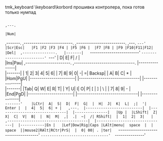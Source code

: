 tmk_keyboard \keyboard\korbord прошивка контролера, пока готов только нумпад  
  
                                                                             ,---.  
                                                                             |Num|  
 ,-------.   ,-------------------------.  ,-------------------------. ,---.  `---'  
 |Scr|Esc|   |F1 |F2 |F3 |F4 | |F5 |F6 |  |F7 |F8 | |F9 |F10|F11|F12| |Del|  ,---------------.  
 |-------|   `-------------------------'  `-------------------------' `---'  |  D|  E|  F| / |  
 |Ins|Pau|     ,-----------------------.  ,-------------------------------.  |---------------|  
 |-------|     |  1|  2|  3|  4|  5|  6|  |  7|  8|  9|  0|  -|  =| Backsp|  |  A|  B|  C| * |  
 |Hom|PgU|     |-----------------------|  |-------------------------------|  |---------------|  
 |-------|     |Tab|  Q|  W|  E|  R|  T|  |  Y|  U|  I|  O|  P| [ | ] | \ |  |  7|  8|  9| - |  
 |End|PgD|     |-----------------------|  |-------------------------------|  |---------------|  
 `-------'    |LCtr|  A|  S|  D|  F|  G|  |  H|  J|  K|  L|  ;|  '| Enter |  |  4|  5|  6| + |  
     ,---.  |--------------------------|  |-------------------------------|  |---------------|  
     |Up |  |LShift|  Z|  X|  C|  V|  B|  |  N|  M|  ,|  .|  ~|  /| RShift|  |  1|  2|  3|   |  
 ,-------------------------------------|  |-------------------------------|  |-----------|En |  
 |Lef|Dow|Rig|Caps |LAlt|menu|  space  |  |  space  ||mouse2|RAlt|RCtr|PrS|  |  0| 00| . |ter|  
 `-------------------------------------'  `-------------------------------'  `---------------'  